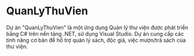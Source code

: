 # QuanLyThuVien
Dự án "QuanLyThuVien" là một ứng dụng Quản lý thư viện được phát triển bằng C# trên nền tảng .NET, sử dụng Visual Studio. Dự án cung cấp các tính năng cơ bản để hỗ trợ quản lý sách, độc giả, việc mượn/trả sách của thư viện.
